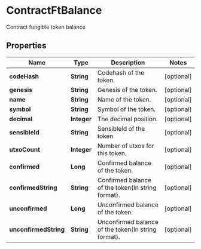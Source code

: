 

# ContractFtBalance

Contract fungible token balance
## Properties

Name | Type | Description | Notes
------------ | ------------- | ------------- | -------------
**codeHash** | **String** | Codehash of the token. |  [optional]
**genesis** | **String** | Genesis of the token. |  [optional]
**name** | **String** | Name of the token. |  [optional]
**symbol** | **String** | Symbol of the token. |  [optional]
**decimal** | **Integer** | The decimal position. |  [optional]
**sensibleId** | **String** | SensibleId of the token |  [optional]
**utxoCount** | **Integer** | Number of utxos for this token. |  [optional]
**confirmed** | **Long** | Confirmed balance of the token. |  [optional]
**confirmedString** | **String** | Confirmed balance of the token(In string format). |  [optional]
**unconfirmed** | **Long** | Unconfirmed balance of the token. |  [optional]
**unconfirmedString** | **String** | Unconfirmed balance of the token(In string format). |  [optional]



